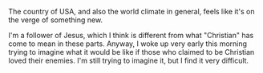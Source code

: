 The country of USA, and also the world climate in general, feels like it's on the verge of something new.

I'm a follower of Jesus, which I think is different from what "Christian" has come to mean in these parts. Anyway, I woke up very early this morning trying to imagine what it would be like if those who claimed to be Christian loved their enemies. I'm still trying to imagine it, but I find it very difficult.

